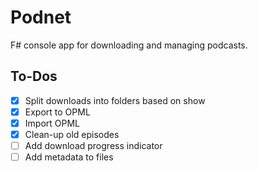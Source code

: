 # Podnet

F# console app for downloading and managing podcasts.

## To-Dos

- [x] Split downloads into folders based on show
- [x] Export to OPML
- [x] Import OPML
- [x] Clean-up old episodes
- [ ] Add download progress indicator
- [ ] Add metadata to files
